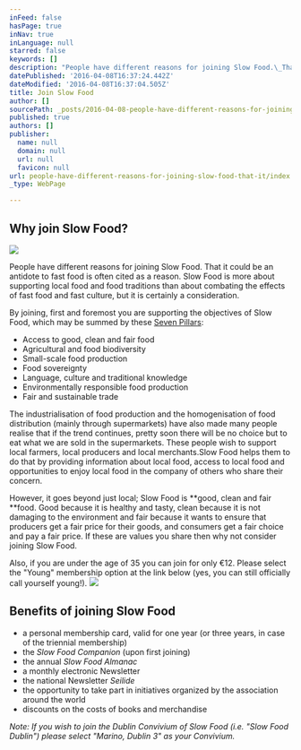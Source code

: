 ```yaml
---
inFeed: false
hasPage: true
inNav: true
inLanguage: null
starred: false
keywords: []
description: "People have different reasons for joining Slow Food.\_That it could be an antidote to fast food is often cited as a reason. Slow Food is more about supporting local food and food traditions than about combating the effects of fast food and fast culture, but it is certainly a consideration."
datePublished: '2016-04-08T16:37:24.442Z'
dateModified: '2016-04-08T16:37:04.505Z'
title: Join Slow Food
author: []
sourcePath: _posts/2016-04-08-people-have-different-reasons-for-joining-slow-food-that-it.md
published: true
authors: []
publisher:
  name: null
  domain: null
  url: null
  favicon: null
url: people-have-different-reasons-for-joining-slow-food-that-it/index.html
_type: WebPage

---
```

## Why join Slow Food?
![](https://the-grid-user-content.s3-us-west-2.amazonaws.com/38d9833d-d32d-4883-a699-de0048fee7a9.jpg)

People have different reasons for joining Slow Food. That it could be an antidote to fast food is often cited as a reason. Slow Food is more about supporting local food and food traditions than about combating the effects of fast food and fast culture, but it is certainly a consideration.

By joining, first and foremost you are supporting the objectives of Slow Food, which may be summed by these [Seven Pillars][0]:

* Access to good, clean and fair food
* Agricultural and food biodiversity
* Small-scale food production
* Food sovereignty
* Language, culture and traditional knowledge
* Environmentally responsible food production
* Fair and sustainable trade

The industrialisation of food production and the homogenisation of food distribution (mainly through supermarkets) have also made many people realise that if the trend continues, pretty soon there will be no choice but to eat what we are sold in the supermarkets. These people wish to support local farmers, local producers and local merchants.Slow Food helps them to do that by providing information about local food, access to local food and opportunities to enjoy local food in the company of others who share their concern.

However, it goes beyond just local; Slow Food is **good, clean and fair **food. Good because it is healthy and tasty, clean because it is not damaging to the environment and fair because it wants to ensure that producers get a fair price for their goods, and consumers get a fair choice and pay a fair price. If these are values you share then why not consider joining Slow Food.

Also, if you are under the age of 35 you can join for only €12\. Please select the "Young" membership option at the link below (yes, you can still officially call yourself young!).
![](https://the-grid-user-content.s3-us-west-2.amazonaws.com/f9e6d3bc-5751-48cd-a326-9e02f657765b.jpg)

## Benefits of joining Slow Food

* a personal membership card, valid for one year (or three years, in case of the triennial membership)
* the _Slow Food Companion_ (upon first joining)
* the annual _Slow Food Almanac_
* a monthly electronic Newsletter
* the national Newsletter _Seilide_
* the opportunity to take part in initiatives organized by the association around the world
* discounts on the costs of books and merchandise

_Note: If you wish to join the Dublin Convivium of Slow Food (i.e. "Slow Food Dublin") please select "Marino, Dublin 3" as your Convivium._

[0]: http://www.slowfooddublin.com/slow-food/seven-pillars-of-slow-food/ "Seven Pillars of Slow Food"